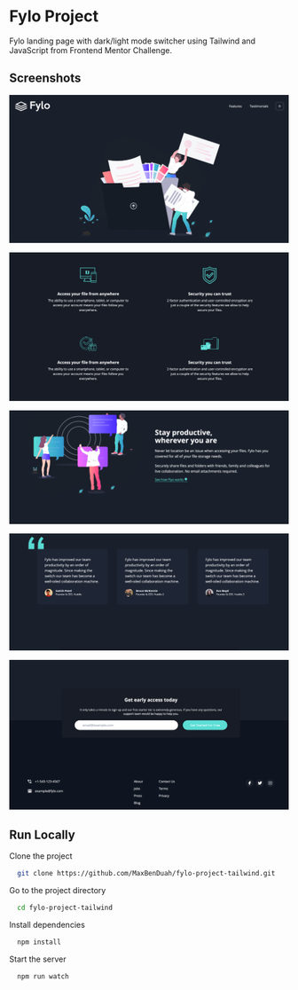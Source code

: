 # Fylo Project

Fylo landing page with dark/light mode switcher using Tailwind and JavaScript from Frontend Mentor Challenge.

## Screenshots

![App Screenshot](https://github.com/MaxBenDuah/miscellaneous-resources/blob/main/screenshot-fylo-1.png?raw=true)

![App Screenshot](https://github.com/MaxBenDuah/miscellaneous-resources/blob/main/screenshot-fylo-2.png?raw=true)

![App Screenshot](https://github.com/MaxBenDuah/miscellaneous-resources/blob/main/screenshot-fylo-3.png?raw=true)

![App Screenshot](https://github.com/MaxBenDuah/miscellaneous-resources/blob/main/screenshot-fylo-4.png?raw=true)

![App Screenshot](https://github.com/MaxBenDuah/miscellaneous-resources/blob/main/screenshot-fylo-5.png?raw=true)

## Run Locally

Clone the project

```bash
  git clone https://github.com/MaxBenDuah/fylo-project-tailwind.git
```

Go to the project directory

```bash
  cd fylo-project-tailwind
```

Install dependencies

```bash
  npm install
```

Start the server

```bash
  npm run watch
```
